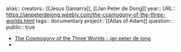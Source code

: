 alias::
creators:: [[Jesus Gamarra]], [[Jan Peter de Dong]] 
year::
URL:: https://janpeterdejong.weebly.com/the-cosmogony-of-the-three-worlds.html
tags:: documentary
project:: [[Atlas of Adam]] 
question::
public:: true

- [The Cosmogony of the Three Worlds - jan peter de jong](https://janpeterdejong.weebly.com/the-cosmogony-of-the-three-worlds.html)
-